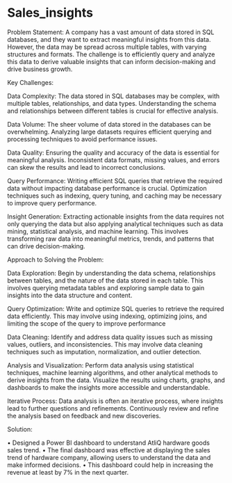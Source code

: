 # Sales_insights


Problem Statement:
A company has a vast amount of data stored in SQL databases, and they want to extract meaningful insights from this data. However, the data may be spread across multiple tables, with varying structures and formats. The challenge is to efficiently query and analyze this data to derive valuable insights that can inform decision-making and drive business growth.


Key Challenges:

Data Complexity: The data stored in SQL databases may be complex, with multiple tables, relationships, and data types. Understanding the schema and relationships between different tables is crucial for effective analysis.

Data Volume: The sheer volume of data stored in the databases can be overwhelming. Analyzing large datasets requires efficient querying and processing techniques to avoid performance issues.

Data Quality: Ensuring the quality and accuracy of the data is essential for meaningful analysis. Inconsistent data formats, missing values, and errors can skew the results and lead to incorrect conclusions.

Query Performance: Writing efficient SQL queries that retrieve the required data without impacting database performance is crucial. Optimization techniques such as indexing, query tuning, and caching may be necessary to improve query performance.

Insight Generation: Extracting actionable insights from the data requires not only querying the data but also applying analytical techniques such as data mining, statistical analysis, and machine learning. This involves transforming raw data into meaningful metrics, trends, and patterns that can drive decision-making.

Approach to Solving the Problem:

Data Exploration: Begin by understanding the data schema, relationships between tables, and the nature of the data stored in each table. This involves querying metadata tables and exploring sample data to gain insights into the data structure and content.

Query Optimization: Write and optimize SQL queries to retrieve the required data efficiently. This may involve using indexing, optimizing joins, and limiting the scope of the query to improve performance 

Data Cleaning: Identify and address data quality issues such as missing values, outliers, and inconsistencies. This may involve data cleaning techniques such as imputation, normalization, and outlier detection.

Analysis and Visualization: Perform data analysis using statistical techniques, machine learning algorithms, and other analytical methods to derive insights from the data. Visualize the results using charts, graphs, and dashboards to make the insights more accessible and understandable.

Iterative Process: Data analysis is often an iterative process, where insights lead to further questions and refinements. Continuously review and refine the analysis based on feedback and new discoveries.


Solution:

• Designed a Power BI dashboard to understand AtliQ hardware goods sales trend.
• The final dashboard was effective at displaying the sales trend of hardware company, allowing users to understand
the data and make informed decisions.
• This dashboard could help in increasing the revenue at least by 7% in the next quarter. 

